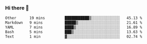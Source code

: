 ### Hi there 👋

<!--
**urzz/urzz** is a ✨ _special_ ✨ repository because its `README.md` (this file) appears on your GitHub profile.

Here are some ideas to get you started:

- 🔭 I’m currently working on ...
- 🌱 I’m currently learning ...
- 👯 I’m looking to collaborate on ...
- 🤔 I’m looking for help with ...
- 💬 Ask me about ...
- 📫 How to reach me: ...
- 😄 Pronouns: ...
- ⚡ Fun fact: ...
-->

<!--START_SECTION:waka-->

```txt
Other      19 mins         ███████████▒░░░░░░░░░░░░░   45.13 %
Markdown   9 mins          █████▒░░░░░░░░░░░░░░░░░░░   21.61 %
YAML       7 mins          ████▒░░░░░░░░░░░░░░░░░░░░   16.89 %
Bash       5 mins          ███▒░░░░░░░░░░░░░░░░░░░░░   13.63 %
Text       1 min           ▓░░░░░░░░░░░░░░░░░░░░░░░░   02.74 %
```

<!--END_SECTION:waka-->
